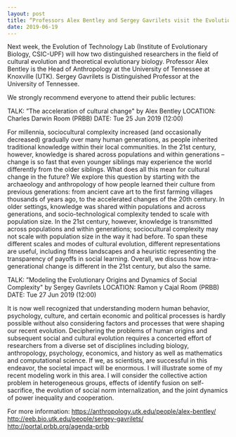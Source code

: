 ```yaml
---
layout: post
title: “Professors Alex Bentley and Sergey Gavrilets visit the Evolution of Technology Lab”
date: 2019-06-19
---
```


Next week, the Evolution of Technology Lab (Institute of Evolutionary Biology, CSIC-UPF) will how two distinguished researchers in the field of cultural evolution and theoretical evolutionary biology. Professor Alex Bentley is the Head of Anthropology at the University of Tennessee at Knoxville (UTK). Sergey Gavrilets is Distinguished Professor at the University of Tennessee. 
 
We strongly recommend everyone to attend their public lectures: 

TALK: ”The acceleration of cultural change" by Alex Bentley
LOCATION: Charles Darwin Room (PRBB)
DATE: Tue 25 Jun 2019 (12:00)

For millennia, sociocultural complexity increased (and occasionally decreased) gradually over many human generations, as people inherited traditional knowledge within their local communities. In the 21st century, however, knowledge is shared across populations and within generations – change is so fast that even younger siblings may experience the world differently from the older siblings. What does all this mean for cultural change in the future?  We explore this question by starting with the archaeology and anthropology of how people learned their culture from previous generations: from ancient cave art to the first farming villages thousands of years ago, to the accelerated changes of the 20th century. In older settings, knowledge was shared within populations and across generations, and socio-technological complexity tended to scale with population size. In the 21st century, however, knowledge is transmitted across populations and within generations; sociocultural complexity may not scale with population size in the way it had before. To span these different scales and modes of cultural evolution, different representations are useful, including fitness landscapes and a heuristic representing the transparency of payoffs in social learning. Overall, we discuss how intra-generational change is different in the 21st century, but also the same.

TALK: ”Modeling the Evolutionary Origins and Dynamics of Social Complexity" by Sergey Gavrilets
LOCATION: Ramon y Cajal Room (PRBB)
DATE: Tue 27 Jun 2019 (12:00)

It is now well recognized that understanding modern human behavior, psychology, culture, and certain economic and political processes is hardly possible without also considering factors and processes that were shaping our recent evolution. Deciphering the problems of human origins and subsequent social and cultural evolution requires a concerted effort of researchers from a diverse set of disciplines including biology, anthropology, psychology, economics, and history as well as mathematics and computational science. If we, as scientists, are successful in this endeavor, the societal impact will be enormous. I will illustrate some of my recent modeling work in this area. I will consider the collective action problem in heterogeneous groups, effects of identify fusion on self-sacrifice, the evolution of social norm internalization, and the joint dynamics of power inequality and cooperation.


For more information: 
https://anthropology.utk.edu/people/alex-bentley/
http://eeb.bio.utk.edu/people/sergey-gavrilets/
http://portal.prbb.org/agenda-prbb

